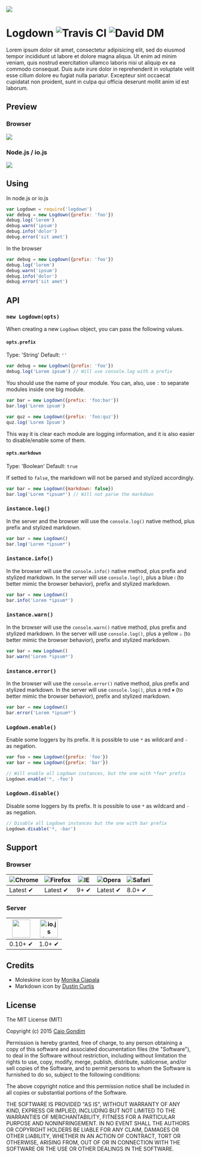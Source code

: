 <img src="http://rawgit.com/caiogondim/logdown/master/icon/icon.svg">

# Logdown <img src="https://travis-ci.org/caiogondim/logdown.svg?branch=master" alt="Travis CI"> <img src="https://david-dm.org/caiogondim/logdown/dev-status.svg" alt="David DM">

Lorem ipsum dolor sit amet, consectetur adipisicing elit, sed do eiusmod
tempor incididunt ut labore et dolore magna aliqua. Ut enim ad minim veniam,
quis nostrud exercitation ullamco laboris nisi ut aliquip ex ea commodo
consequat. Duis aute irure dolor in reprehenderit in voluptate velit esse
cillum dolore eu fugiat nulla pariatur. Excepteur sint occaecat cupidatat non
proident, sunt in culpa qui officia deserunt mollit anim id est laborum.


## Preview

### Browser
<img src="http://rawgit.com/caiogondim/logdown/master/browser-preview.gif">

### Node.js / io.js
<img src="http://rawgit.com/caiogondim/logdown/master/node-preview.gif">


## Using

In node.js or io.js

```js
var Logdown = require('logdown')
var debug = new Logdown({prefix: 'foo'})
debug.log('lorem')
debug.warn('ipsum')
debug.info('dolor')
debug.error('sit amet')
```

In the browser

```js
var debug = new Logdown({prefix: 'foo'})
debug.log('lorem')
debug.warn('ipsum')
debug.info('dolor')
debug.error('sit amet')
```


## API

### `new Logdown(opts)`

When creating a new `Logdown` object, you can pass the following values.

#### `opts.prefix`

Type: 'String'
Default: `''`

```js
var debug = new Logdown({prefix: 'foo'})
debug.log('Lorem ipsum') // Will use console.log with a prefix
```

You should use the name of your module.
You can, also, use `:` to separate modules inside one big module.

```js
var bar = new Logdown({prefix: 'foo:bar'})
bar.log('Lorem ipsum')

var quz = new Logdown({prefix: 'foo:quz'})
quz.log('Lorem Ipsum')
```

This way it is clear each module are logging information, and it is also easier
to disable/enable some of them.

#### `opts.markdown`

Type: 'Boolean'
Default: `true`

If setted to `false`, the markdown will not be parsed and stylized accordingly.

```js
var bar = new Logdown({markdown: false})
bar.log('Lorem *ipsum*') // Will not parse the markdown
```

### `instance.log()`

In the server and the browser will use the `console.log()` native method, plus
prefix and stylized markdown.

```js
var bar = new Logdown()
bar.log('Lorem *ipsum*')
```

### `instance.info()`

In the browser will use the `console.info()` native method, plus prefix and
stylized markdown. In the server will use `console.log()`, plus a blue `ℹ` (to
better mimic the browser behavior), prefix and stylized markdown.

```js
var bar = new Logdown()
bar.info('Lorem *ipsum*')
```

### `instance.warn()`

In the browser will use the `console.warn()` native method, plus prefix and
stylized markdown. In the server will use `console.log()`, plus a yellow `⚠` (to
better mimic the browser behavior), prefix and stylized markdown.

```js
var bar = new Logdown()
bar.warn('Lorem *ipsum*')
```

### `instance.error()`

In the browser will use the `console.error()` native method, plus prefix and
stylized markdown. In the server will use `console.log()`, plus a red `✖` (to
better mimic the browser behavior), prefix and stylized markdown.

```js
var bar = new Logdown()
bar.error('Lorem *ipsum*')
```

### `Logdown.enable()`

Enable some loggers by its prefix.
It is possible to use `*` as wildcard and `-` as negation.

```js
var foo = new Logdown({prefix: 'foo'})
var bar = new Logdown({prefix: 'bar'})

// Will enable all Logdown instances, but the one with *foo* prefix
Logdown.enable('*, -foo')
```

### `Logdown.disable()`

Disable some loggers by its prefix.
It is possible to use `*` as wildcard and `-` as negation.

```js
// Disable all Logdown instances but the one with bar prefix
Logdown.disable('*, -bar')
```


## Support

### Browser

![Chrome](https://raw.github.com/alrra/browser-logos/master/chrome/chrome_48x48.png) | ![Firefox](https://raw.github.com/alrra/browser-logos/master/firefox/firefox_48x48.png) | ![IE](https://raw.github.com/alrra/browser-logos/master/internet-explorer/internet-explorer_48x48.png) | ![Opera](https://raw.github.com/alrra/browser-logos/master/opera/opera_48x48.png) | ![Safari](https://raw.github.com/alrra/browser-logos/master/safari/safari_48x48.png)
--- | --- | --- | --- | --- |
Latest ✔ | Latest ✔ | 9+ ✔ | Latest ✔ | 8.0+ ✔ |

### Server

<a href="https://nodejs.org"><img height=48 src="https://raw.githubusercontent.com/caiogondim/javascript-server-side-logos/master/node.js/standard/454x128.png"></a> | <a href="https://iojs.org"><img height=48 src="https://raw.githubusercontent.com/caiogondim/javascript-environments-logos/master/iojs/standard/224x256.png" alt="io.js logo"></a> |
--- | --- |
0.10+ ✔ | 1.0+ ✔ |


## Credits
- Moleskine icon by [Monika Ciapala](http://thenounproject.com/merdesign/)
- Markdown icon by [Dustin Curtis](https://github.com/dcurtis/markdown-mark)


## License
The MIT License (MIT)

Copyright (c) 2015 [Caio Gondim](http://caiogondim.com)

Permission is hereby granted, free of charge, to any person obtaining a copy
of this software and associated documentation files (the "Software"), to deal
in the Software without restriction, including without limitation the rights
to use, copy, modify, merge, publish, distribute, sublicense, and/or sell
copies of the Software, and to permit persons to whom the Software is
furnished to do so, subject to the following conditions:

The above copyright notice and this permission notice shall be included in all
copies or substantial portions of the Software.

THE SOFTWARE IS PROVIDED "AS IS", WITHOUT WARRANTY OF ANY KIND, EXPRESS OR
IMPLIED, INCLUDING BUT NOT LIMITED TO THE WARRANTIES OF MERCHANTABILITY,
FITNESS FOR A PARTICULAR PURPOSE AND NONINFRINGEMENT. IN NO EVENT SHALL THE
AUTHORS OR COPYRIGHT HOLDERS BE LIABLE FOR ANY CLAIM, DAMAGES OR OTHER
LIABILITY, WHETHER IN AN ACTION OF CONTRACT, TORT OR OTHERWISE, ARISING FROM,
OUT OF OR IN CONNECTION WITH THE SOFTWARE OR THE USE OR OTHER DEALINGS IN THE
SOFTWARE.
